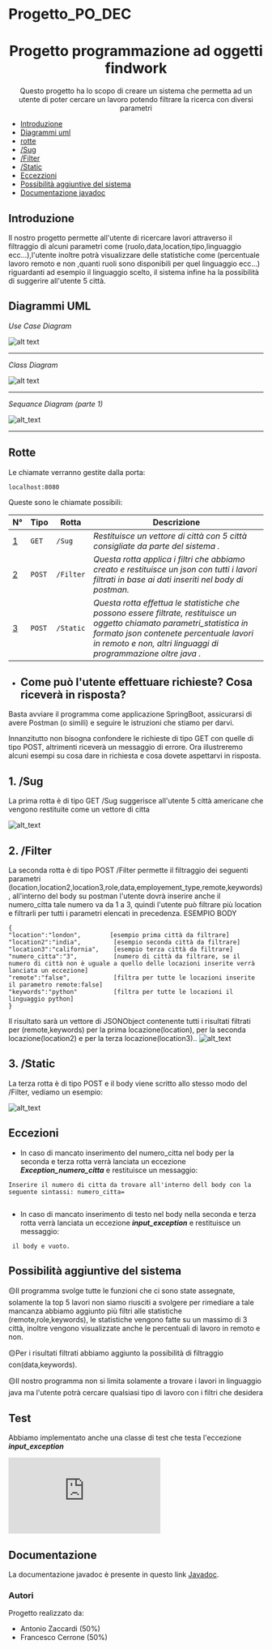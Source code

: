 # Progetto_PO_DEC
 <h1 align="center"> Progetto programmazione ad oggetti findwork </h1>

<p align="center">
Questo progetto ha lo scopo di creare un sistema che permetta ad un utente di poter cercare un lavoro potendo filtrare la ricerca con diversi parametri
</p>

* [Introduzione](#intro)
* [Diagrammi uml](#uml)
* [rotte](#rotte)
* [/Sug](#/Sug)
* [/Filter](#/Filter)
* [/Static](#/Static)
* [Eccezzioni](#Eccezioni)
* [Possibilità aggiuntive del sistema](#plus)
* [Documentazione javadoc](#documentazione)
<a name="intro"></a>
## Introduzione
Il nostro progetto permette all'utente di ricercare lavori attraverso il filtraggio di alcuni parametri come (ruolo,data,location,tipo,linguaggio ecc...),l'utente inoltre potrà visualizzare delle statistiche come (percentuale lavoro remoto e non ,quanti ruoli sono disponibili per quel linguaggio ecc...) riguardanti ad esempio il linguaggio scelto, il sistema infine ha la possibilità di suggerire all'utente 5 città.  

<a name="uml"></a>
## Diagrammi UML

*Use Case Diagram*

![alt text](https://github.com/StomaticSP8/Progetto_PO_DEC/blob/prova_1/Screenshot%20(6).png)

***

*Class Diagram*

![alt text](https://github.com/StomaticSP8/Progetto_PO_DEC/blob/prova_1/Screenshot%20(7).png)

***


*Sequance Diagram (parte 1)*

![alt_text](https://github.com/StomaticSP8/Progetto_PO_DEC/blob/prova_1/work-project%20Sequence%20Diagram.jpg)

***


<a name="rotte"></a>
## Rotte
Le chiamate verranno gestite dalla porta:
```
localhost:8080
```
Queste sono le chiamate possibili:

N° | Tipo | Rotta | Descrizione
----- | ------------ | -------------------- | ----------------------
[1](#1) | ` GET ` | `/Sug` | *Restituisce un vettore di città con 5 città consigliate da parte del sistema .*
[2](#2) | ` POST ` | `/Filter` | *Questa rotta applica i filtri che abbiamo creato e restituisce un json con tutti i lavori filtrati in base ai dati inseriti nel body di postman.*
[3](#3) | ` POST ` | `/Static` | *Questa rotta effettua le statistiche che possono essere filtrate, restituisce un oggetto chiamato parametri_statistica in formato json contenete percentuale lavori in remoto e non, altri linguaggi di programmazione oltre java .*


* ## Come può l'utente effettuare richieste? Cosa riceverà in risposta? 

Basta avviare il programma come applicazione SpringBoot, assicurarsi di avere Postman (o simili) e seguire le istruzioni che stiamo per darvi.

Innanzitutto non bisogna confondere le richieste di tipo GET con quelle di tipo POST, altrimenti riceverà un messaggio di errore.
Ora illustreremo alcuni esempi su cosa dare in richiesta e cosa dovete aspettarvi in risposta.

<a name="/Sug"></a>
## 1.   /Sug

La prima rotta è di tipo GET /Sug suggerisce all'utente 5 città americane che vengono restituite come un vettore di citta 

![alt_text](https://github.com/ceviscar4/ProgettoPao/blob/main/Screenshot%20(9).png)

<a name=/Filter></a>
## 2.   /Filter

La seconda rotta è di tipo POST /Filter permette il filtraggio dei seguenti parametri (location,location2,location3,role,data,employement_type,remote,keywords), all'interno del body su postman l'utente dovrà inserire anche il numero_citta tale numero va da 1 a 3, quindi l'utente può filtrare più location e filtrarli per tutti i parametri elencati in precedenza.
ESEMPIO BODY
```
{
"location":"london",        [esempio prima città da filtrare]
"location2":"india",         [esempio seconda città da filtrare]
"location3":"california",    [esempio terza città da filtrare]
"numero_citta":"3",          [numero di città da filtrare, se il numero di città non è uguale a quello delle locazioni inserite verrà lanciata un eccezione] 
"remote":"false",            [filtra per tutte le locazioni inserite il parametro remote:false]
"keywords":"python"          [filtra per tutte le locazioni il linguaggio python] 
}
```
Il risultato sarà un vettore di JSONObject contenente tutti i risultati filtrati per (remote,keywords) per la prima locazione(location), per la seconda locazione(location2) e per la terza locazione(location3)..
![alt_text](https://github.com/ceviscar4/ProgettoPao/blob/main/Screenshot%20(11).png)



<a name=/Static></a>
## 3.    /Static

La terza rotta è di tipo POST e il body viene scritto allo stesso modo del /Filter, vediamo un esempio:

![alt_text](https://github.com/ceviscar4/ProgettoPao/blob/main/Screenshot%20(16).png)

<a name=Eccezioni></a>
## Eccezioni 

   * In caso di mancato inserimento del numero_citta nel body per la seconda e terza rotta verrà lanciata un eccezione ***Exception_numero_citta*** e restituisce un messaggio:
   
```
Inserire il numero di citta da trovare all'interno dell body con la seguente sintassi: numero_citta=
     
```

  * In caso di mancato inserimento di testo nel body nella seconda e terza rotta verrà lanciata un eccezione ***input_exception*** e restituisce un messaggio:

   ```
    il body e vuoto.
   ```
<a name="plus"></a>
## Possibilità aggiuntive del sistema
🟡Il programma svolge tutte le funzioni che ci sono state assegnate, solamente la top 5 lavori non siamo riusciti a svolgere per rimediare a tale mancanza abbiamo aggiunto più filtri alle statistiche (remote,role,keywords), le statistiche vengono fatte su un massimo di 3 città, inoltre vengono visualizzate anche le percentuali di lavoro in remoto e non.

🟡Per i risultati filtrati abbiamo aggiunto la possibilità di filtraggio con(data,keywords).

🟡Il nostro programma non si limita solamente a trovare i lavori in linguaggio java ma l'utente potrà cercare qualsiasi tipo di lavoro con i filtri che desidera 

<a name="test"></a>
## Test

Abbiamo implementato anche una classe di test che testa l'eccezione ***input_exception***


![alt_text](https://github.com/StomaticSP8/Progetto_PO_DEC/blob/prova_1/PPO_Dicembre/src/test/java/com/example/PPO_Dicembre/testclass.java)



<a name="documentazione"></a>
## Documentazione
La documentazione javadoc è presente in questo link [Javadoc](https://github.com/StomaticSP8/Progetto_PO_DEC/tree/prova_1/PPO_Dicembre/doc).


<a name="autor"></a>
### Autori
Progetto realizzato da:
- Antonio Zaccardi (50%)
- Francesco Cerrone (50%)

